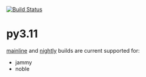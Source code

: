 [![Build Status](https://github.com/deadsnakes/py3.11/actions/workflows/main.yml/badge.svg)](https://github.com/deadsnakes/py3.11/actions/workflows/main.yml)

py3.11
======

[mainline] and [nightly] builds are current supported for:

- jammy
- noble

[mainline]: https://launchpad.net/~deadsnakes/+archive/ubuntu/ppa
[nightly]: https://launchpad.net/~deadsnakes/+archive/ubuntu/nightly
